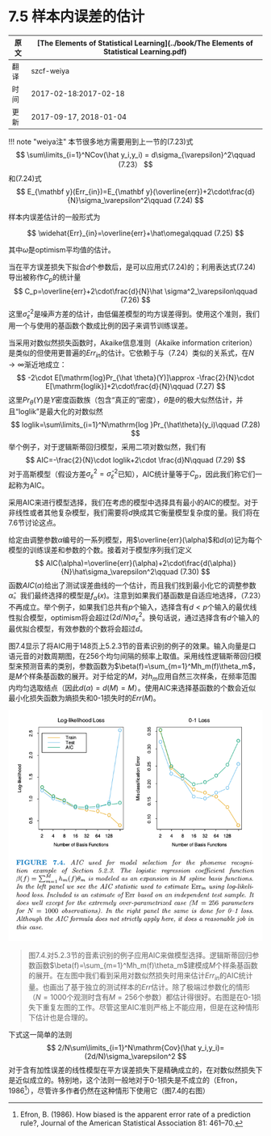 # 7.5 样本内误差的估计

| 原文   | [The Elements of Statistical Learning](../book/The Elements of Statistical Learning.pdf) |
| ---- | ---------------------------------------- |
| 翻译   | szcf-weiya                               |
| 时间   | 2017-02-18:2017-02-18                    |
|更新|2017-09-17, 2018-01-04|

!!! note "weiya注"
    本节很多地方需要用到上一节的(7.23)式
    $$
    \sum\limits_{i=1}^NCov(\hat y_i,y_i) = d\sigma_{\varepsilon}^2\qquad (7.23）
    $$
    和(7.24)式
    $$
    E_{\mathbf y}(Err_{in})=E_{\mathbf y}(\overline{err})+2\cdot\frac{d}{N}\sigma_\varepsilon^2\qquad (7.24)
    $$


样本内误差估计的一般形式为

$$
\widehat{Err}_{in}=\overline{err}+\hat\omega\qquad (7.25)
$$

其中$\hat\omega$是optimism平均值的估计。

当在平方误差损失下拟合$d$个参数后，是可以应用式(7.24)的；利用表达式(7.24)导出被称作$C_p$的统计量
$$
C_p=\overline{err}+2\cdot\frac{d}{N}\hat \sigma^2_\varepsilon\qquad (7.26)
$$
这里$\hat\sigma_\varepsilon^2$是噪声方差的估计，由低偏差模型的均方误差得到。使用这个准则，我们用一个与使用的基函数个数成比例的因子来调节训练误差。

当采用对数似然损失函数时，Akaike信息准则（Akaike information criterion）是类似的但使用更普遍的$Err_{in}$的估计。它依赖于与（7.24）类似的关系式，在$N\rightarrow \infty$渐近地成立：
$$
-2\cdot E[\mathrm{log}Pr_{\hat \theta}(Y)]\approx -\frac{2}{N}\cdot E[\mathrm{loglik}]+2\cdot\frac{d}{N}\qquad (7.27)
$$
这里$Pr_{\theta}(Y)$是$Y$密度函数族（包含“真正的”密度），$\hat\theta$是$\theta$的极大似然估计，并且“loglik”是最大化的对数似然
$$
loglik=\sum\limits_{i=1}^N\mathrm{log }Pr_{\hat\theta}(y_i)\qquad (7.28)
$$
举个例子，对于逻辑斯蒂回归模型，采用二项对数似然，我们有
$$
AIC=-\frac{2}{N}\cdot loglik+2\cdot \frac{d}N\qquad (7.29)
$$
对于高斯模型（假设方差$\sigma_\varepsilon^2=\hat\sigma_\varepsilon^2$已知），AIC统计量等于$C_p$，因此我们称它们一起称为AIC。

采用AIC来进行模型选择，我们在考虑的模型中选择具有最小的AIC的模型。对于非线性或者其他复杂模型，我们需要将$d$换成其它衡量模型复杂度的量。我们将在7.6节讨论这点。

给定由调整参数$\alpha$编号的一系列模型，用$\overline{err}(\alpha)$和$d(\alpha)$记为每个模型的训练误差和参数的个数。接着对于模型序列我们定义
$$
AIC(\alpha)=\overline{err}(\alpha)+2\cdot\frac{d(\alpha)}{N}\hat\sigma_\varepsilon^2\qquad (7.30)
$$
函数$AIC(\alpha)$给出了测试误差曲线的一个估计，而且我们找到最小化它的调整参数$\hat \alpha$。我们最终选择的模型是$f_{\hat\alpha}(x)$。注意到如果我们基函数是自适应地选择，（7.23）不再成立。举个例子，如果我们总共有$p$个输入，选择含有$d<p$个输入的最优线性拟合模型，optimism将会超过$(2d/N)\sigma_\varepsilon^2$。换句话说，通过选择含有$d$个输入的最优拟合模型，有效参数的个数将会超过$d$。

图7.4显示了将AIC用于148页上5.2.3节的音素识别的例子的效果。输入向量是口语元音的对数周期图，在256个均匀间隔的频率上取值。采用线性逻辑斯蒂回归模型来预测音素的类别，参数函数为$\beta(f)=\sum_{m=1}^Mh_m(f)\theta_m$，是$M$个样条基函数的展开。对于给定的$M$，对$h_m$应用自然三次样条，在频率范围内均匀选取结点（因此$d(\alpha)=d(M)=M$）。使用AIC来选择基函数的个数会近似最小化损失函数为熵损失和0-1损失时的$Err(M)$。

![](../img/07/fig7.4.png)

> 图7.4.对5.2.3节的音素识别的例子应用AIC来做模型选择。逻辑斯蒂回归参数函数$\beta(f)=\sum_{m=1}^Mh_m(f)\theta_m$建模成$M$个样条基函数的展开。在左图中我们看到采用对数似然损失时用来估计$Err_{in}$的AIC统计量。也画出了基于独立的测试样本的$Err$估计。除了极端过参数化的情形（$N=1000$个观测时含有$M=256$个参数）都估计得很好。右图是在0-1损失下重复左图的工作。尽管这里AIC准则严格上不能应用，但是在这种情形下估计也是合理的。

下式这一简单的法则
$$
2/N\sum\limits_{i=1}^N\mathrm{Cov}(\hat y_i,y_i)=(2d/N)\sigma_\varepsilon^2
$$
对于含有加性误差的线性模型在平方误差损失下是精确成立的，在对数似然损失下是近似成立的。特别地，这个法则一般地对于0-1损失是不成立的（Efron，1986[^1]），尽管许多作者仍然在这种情形下使用它（图7.4的右图）


[^1]: Efron, B. (1986). How biased is the apparent error rate of a prediction rule?, Journal of the American Statistical Association 81: 461–70.
